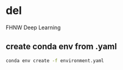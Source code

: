 # del

FHNW Deep Learning

## create conda env from .yaml

```sh
conda env create -f environment.yaml
```
